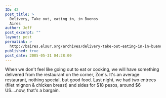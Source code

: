 ```yaml
---
ID: 42
post_title: >
  Delivery, Take out, eating in, in Buenos
  Aires
author: Jeff
post_excerpt: ""
layout: post
permalink: >
  http://baires.elsur.org/archives/delivery-take-out-eating-in-in-buenos-aires/
published: true
post_date: 2005-05-31 04:28:00
---
```

When we don't feel like going out to eat or cooking, we will have something delivered from the restaurant on the corner, Zoe's. It's an average restaurant, nothing special, but good food. Last night, we had two entrees (filet mignon & chicken breast) and sides for $18 pesos, around $6 US....now, that's a bargain.